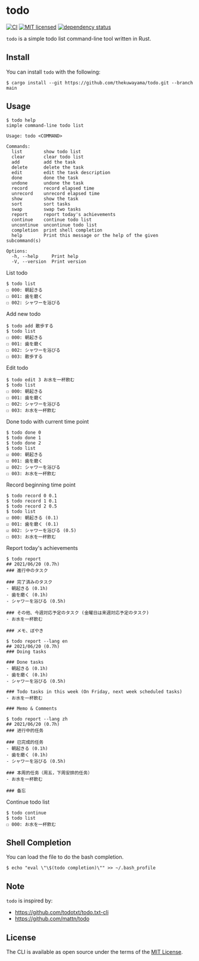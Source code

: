 # todo

[![CI](https://github.com/thekuwayama/todo/workflows/CI/badge.svg)](https://github.com/thekuwayama/todo/actions?workflow=CI)
[![MIT licensed](https://img.shields.io/badge/license-MIT-brightgreen.svg)](https://raw.githubusercontent.com/thekuwayama/todo/master/LICENSE.txt)
[![dependency status](https://deps.rs/repo/github/thekuwayama/todo/status.svg)](https://deps.rs/repo/github/thekuwayama/todo)

`todo` is a simple todo list command-line tool written in Rust.


## Install

You can install `todo` with the following:

```sh-session
$ cargo install --git https://github.com/thekuwayama/todo.git --branch main
```


## Usage

```sh-session
$ todo help
simple command-line todo list

Usage: todo <COMMAND>

Commands:
  list        show todo list
  clear       clear todo list
  add         add the task
  delete      delete the task
  edit        edit the task description
  done        done the task
  undone      undone the task
  record      record elapsed time
  unrecord    unrecord elapsed time
  show        show the task
  sort        sort tasks
  swap        swap two tasks
  report      report today's achievements
  continue    continue todo list
  uncontinue  uncontinue todo list
  completion  print shell completion
  help        Print this message or the help of the given subcommand(s)

Options:
  -h, --help     Print help
  -V, --version  Print version

```

List todo

```sh-session
$ todo list
☐ 000: 朝起きる
☐ 001: 歯を磨く
☐ 002: シャワーを浴びる

```

Add new todo

```sh-session
$ todo add 散歩する
$ todo list
☐ 000: 朝起きる
☐ 001: 歯を磨く
☐ 002: シャワーを浴びる
☐ 003: 散歩する

```

Edit todo

```sh-session
$ todo edit 3 お水を一杯飲む
$ todo list
☐ 000: 朝起きる
☐ 001: 歯を磨く
☐ 002: シャワーを浴びる
☐ 003: お水を一杯飲む
```

Done todo with current time point

```sh-session
$ todo done 0
$ todo done 1
$ todo done 2
$ todo list
☑ 000: 朝起きる
☑ 001: 歯を磨く
☑ 002: シャワーを浴びる
☐ 003: お水を一杯飲む

```

Record beginning time point

```sh-session
$ todo record 0 0.1
$ todo record 1 0.1
$ todo record 2 0.5
$ todo list
☑ 000: 朝起きる (0.1)
☑ 001: 歯を磨く (0.1)
☑ 002: シャワーを浴びる (0.5)
☐ 003: お水を一杯飲む

```

Report today's achievements

```sh-session
$ todo report
## 2021/06/20 (0.7h)
### 進行中のタスク

### 完了済みのタスク
- 朝起きる (0.1h)
- 歯を磨く (0.1h)
- シャワーを浴びる (0.5h)

### その他、今週対応予定のタスク (金曜日は来週対応予定のタスク)
- お水を一杯飲む

### メモ、ぼやき

```
```sh-session
$ todo report --lang en
## 2021/06/20 (0.7h)
### Doing tasks

### Done tasks
- 朝起きる (0.1h)
- 歯を磨く (0.1h)
- シャワーを浴びる (0.5h)

### Todo tasks in this week (On Friday, next week scheduled tasks)
- お水を一杯飲む

### Memo & Comments

```
```sh-session
$ todo report --lang zh
## 2021/06/20 (0.7h)
### 进行中的任务

### 已完成的任务
- 朝起きる (0.1h)
- 歯を磨く (0.1h)
- シャワーを浴びる (0.5h)

### 本周的任务（周五，下周安排的任务）
- お水を一杯飲む

### 备忘

```

Continue todo list

```sh-session
$ todo continue
$ todo list
☐ 000: お水を一杯飲む

```


## Shell Completion

You can load the file to do the bash completion.

```sh-session
$ echo "eval \"\$(todo completion)\"" >> ~/.bash_profile
```


## Note

`todo` is inspired by:

- https://github.com/todotxt/todo.txt-cli
- https://github.com/mattn/todo


## License

The CLI is available as open source under the terms of the [MIT License](http://opensource.org/licenses/MIT).

